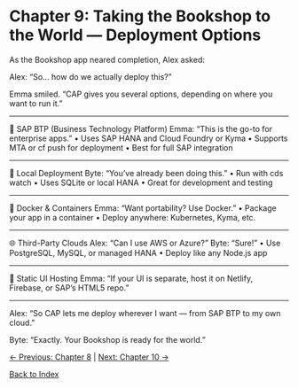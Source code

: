 # Chapter 9: Taking the Bookshop to the World — Deployment Options

As the Bookshop app neared completion, Alex asked:

Alex: “So… how do we actually deploy this?”

Emma smiled. “CAP gives you several options, depending on where you want to run it.”

---

🚀 SAP BTP (Business Technology Platform)
Emma: “This is the go-to for enterprise apps.”
• Uses SAP HANA and Cloud Foundry or Kyma
• Supports MTA or cf push for deployment
• Best for full SAP integration

---

🧪 Local Deployment
Byte: “You’ve already been doing this.”
• Run with cds watch
• Uses SQLite or local HANA
• Great for development and testing

---

🐳 Docker & Containers
Emma: “Want portability? Use Docker.”
• Package your app in a container
• Deploy anywhere: Kubernetes, Kyma, etc.

---

🌐 Third-Party Clouds
Alex: “Can I use AWS or Azure?”
Byte: “Sure!”
• Use PostgreSQL, MySQL, or managed HANA
• Deploy like any Node.js app

---

🧩 Static UI Hosting
Emma: “If your UI is separate, host it on Netlify, Firebase, or SAP’s HTML5 repo.”

---

Alex: “So CAP lets me deploy wherever I want — from SAP BTP to my own cloud.”

Byte: “Exactly. Your Bookshop is ready for the world.”

[← Previous: Chapter 8](Chapter-8.md) | [Next: Chapter 10 →](Chapter-10.md)

[Back to Index](README.md)
